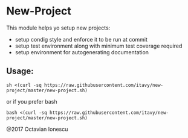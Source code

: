 # New-Project

This module helps yo setup new projects:
- setup condig style and enforce it to be run at commit
- setup test environment along with minimum test coverage required
- setup environment for autogenerating documentation

## Usage:
```
sh <(curl -sq https://raw.githubusercontent.com/itavy/new-project/master/new-project.sh)
```
or if you prefer bash
```
bash <(curl -sq https://raw.githubusercontent.com/itavy/new-project/master/new-project.sh)
```

@2017 Octavian Ionescu
